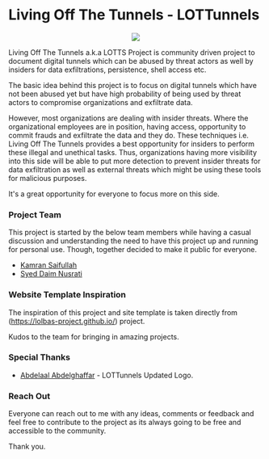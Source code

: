 
# Living Off The Tunnels - LOTTunnels

<p align="center"><img src="/assets/favicon.png"></p>

Living Off The Tunnels a.k.a LOTTS Project is community driven project to document digital tunnels which can be abused by threat actors as well by insiders for data exfiltrations, persistence, shell access etc.

The basic idea behind this project is to focus on digital tunnels which have not been abused yet but have high probability of being used by threat actors to compromise organizations and exfiltrate data. 

However, most organizations are dealing with insider threats. Where the organizational employees are in position, having access, opportunity to commit frauds and exfiltrate the data and they do. These techniques i.e. Living Off The Tunnels provides a best opportunity for insiders to perform these illegal and unethical tasks. Thus, organizations having more visibility into this side will be able to put more detection to prevent insider threats for data exfiltration as well as external threats which might be using these tools for malicious purposes. 

It's a great opportunity for everyone to focus more on this side. 

### Project Team

This project is started by the below team members while having a casual discussion and understanding the need to have this project up and running for personal use. Though, together decided to make it public for everyone.

- [Kamran Saifullah](https://www.linkedin.com/in/kamransaifullah/)
- [Syed Daim Nusrati](https://www.linkedin.com/in/syed-daim/)

### Website Template Inspiration

The inspiration of this project and site template is taken directly from (https://lolbas-project.github.io/) project. 

Kudos to the team for bringing in amazing projects.

### Special Thanks

- [Abdelaal Abdelghaffar](https://www.linkedin.com/in/abdelaal-abdelghaffar/) - LOTTunnels Updated Logo. 

### Reach Out

Everyone can reach out to me with any ideas, comments or feedback and feel free to contribute to the project as its always going to be free and accessible to the community. 

Thank you.
